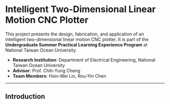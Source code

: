 # Intelligent Two-Dimensional Linear Motion CNC Plotter

This project presents the design, fabrication, and application of an intelligent two-dimensional linear motion CNC plotter. It is part of the **Undergraduate Summer Practical Learning Experience Program** at National Taiwan Ocean University.

- **Research Institution**: Department of Electrical Engineering, National Taiwan Ocean University
- **Advisor**: Prof. Chih-Yung Cheng
- **Team Members**: Hsin-Wei Lin, Rou-Yin Chen

---
## Introduction
